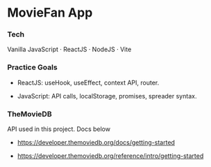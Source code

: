 # MovieFan App

### Tech

Vanilla JavaScript · ReactJS · NodeJS · Vite

### Practice Goals

- ReactJS: useHook, useEffect, context API, router.

- JavaScript: API calls, localStorage, promises, spreader syntax.

### TheMovieDB

API used in this project. Docs below

- https://developer.themoviedb.org/docs/getting-started

- https://developer.themoviedb.org/reference/intro/getting-started
